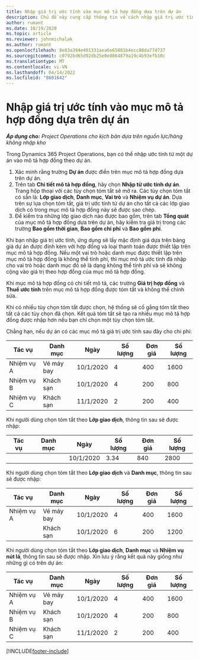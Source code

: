 ```yaml
---
title: Nhập giá trị ước tính vào mục mô tả hợp đồng dựa trên dự án
description: Chủ đề này cung cấp thông tin về cách nhập giá trị ước tính từ dự án vào mục mô tả hợp đồng.
author: rumant
ms.date: 10/19/2020
ms.topic: article
ms.reviewer: johnmichalak
ms.author: rumant
ms.openlocfilehash: 8e03a384e401331aea6e65881b4ecc88da77d737
ms.sourcegitcommit: c0792bd65d92db25e0e8864879a19c4b93efb10c
ms.translationtype: MT
ms.contentlocale: vi-VN
ms.lasthandoff: 04/14/2022
ms.locfileid: "8601642"
---
```

# <a name="import-an-estimate-to-a-project-based-contract-line"></a>Nhập giá trị ước tính vào mục mô tả hợp đồng dựa trên dự án

_**Áp dụng cho:** Project Operations cho kịch bản dựa trên nguồn lực/hàng không nhập kho_

Trong Dynamics 365 Project Operations, bạn có thể nhập ước tính từ một dự án vào mô tả hợp đồng theo dự án.

1. Xác minh rằng trường **Dự án** được điền trên mục mô tả hợp đồng dựa trên dự án.
2. Trên tab **Chi tiết mô tả hợp đồng**, hãy chọn **Nhập từ ước tính dự án**. Trang hộp thoại với các tùy chọn tóm tắt sẽ mở ra. Các tùy chọn tóm tắt có sẵn là: **Lớp giao dịch**, **Danh mục**, **Vai trò** và **Nhiệm vụ dự án**. Dựa trên sự lựa chọn tóm tắt, giá trị ước tính từ dự án cho tất cả các lớp giao dịch có trong mục mô tả hợp đồng này sẽ được sao chép. 
3. Để kiểm tra những lớp giao dịch nào được bao gồm, trên tab **Tổng quát** của mục mô tả hợp đồng dựa trên dự án, hãy kiểm tra giá trị trong các trường **Bao gồm thời gian**, **Bao gồm chi phí** và **Bao gồm phí**.

Khi bạn nhập giá trị ước tính, ứng dụng sẽ lấy mặc định giá dựa trên bảng giá dự án được đính kèm với hợp đồng và loại thanh toán được thiết lập trên mục mô tả hợp đồng. Nếu một vai trò hoặc danh mục được thiết lập trên mục mô tả hợp đồng là không thể tính phí, thì mục mô tả ước tính đã nhập cho vai trò hoặc danh mục đó sẽ là dạng không thể tính phí và sẽ không cộng vào giá trị theo hợp đồng của mục mô tả hợp đồng.

Khi mục mô tả hợp đồng có chi tiết mô tả, các trường **Giá trị hợp đồng** và **Thuế ước tính** trên mục mô tả hợp đồng được tóm tắt và không thể chỉnh sửa.

Khi có nhiều tùy chọn tóm tắt được chọn, hệ thống sẽ cố gắng tóm tắt theo tất cả các tùy chọn đã chọn. Kết quả tóm tắt sẽ tạo ra nhiều mục mô tả hợp đồng được nhập hơn nếu bạn chỉ chọn một tùy chọn tóm tắt.

Chẳng hạn, nếu dự án có các mục mô tả giá trị ước tính sau đây cho chi phí:

| Tác vụ | Danh mục | Ngày | Số lượng | Đơn giá | Số lượng |
| --- | --- | --- | --- | --- | --- |
| Nhiệm vụ A | Vé máy bay | 10/1/2020 | 4 | 400 | 1600 |
| Nhiệm vụ B | Khách sạn | 10/1/2020 | 4 | 200 | 800 |
| Nhiệm vụ C | Khách sạn | 11/1/2020 | 2 | 200 | 400 |

Khi người dùng chọn tóm tắt theo **Lớp giao dịch**, thông tin sau sẽ được nhập:

| Tác vụ | Danh mục | Ngày | Số lượng | Đơn giá | Số lượng |
| --- | --- | --- | --- | --- | --- |
| &nbsp;  | &nbsp;  | 10/1/2020 | 3.34 | 840 | 2800 |

Khi người dùng chọn tóm tắt theo **Lớp giao dịch** và **Danh mục**, thông tin sau sẽ được nhập:

| Tác vụ | Danh mục | Ngày | Số lượng | Đơn giá | Số lượng |
| --- | --- | --- | --- | --- | --- |
| Nhiệm vụ A | Vé máy bay | 10/1/2020 | 4 | 400 | 1600 |
| &nbsp;  | Khách sạn | 10/1/2020 | 6 | 200 | 1200 |

Khi người dùng chọn tóm tắt theo **Lớp giao dịch**, **Danh mục** và **Nhiệm vụ nút lá**, thông tin sau sẽ được nhập. Xin lưu ý rằng kết quả này giống như những gì có trên dự án:

| Tác vụ | Danh mục | Ngày | Số lượng | Đơn giá | Số lượng |
| --- | --- | --- | --- | --- | --- |
| Nhiệm vụ A | Vé máy bay | 10/1/2020 | 4 | 400 | 1600 |
| Nhiệm vụ B | Khách sạn | 10/1/2020 | 4 | 200 | 800 |
| Nhiệm vụ C | Khách sạn | 11/1/2020 | 2 | 200 | 400 |


[!INCLUDE[footer-include](../includes/footer-banner.md)]